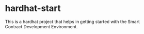 # hardhat-start
This is a hardhat project that helps in getting started with the Smart Contract Development Environment. 
